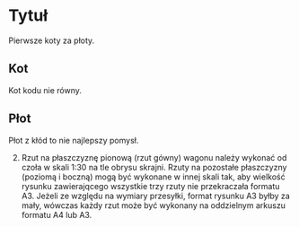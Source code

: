 # Tytuł

Pierwsze koty za płoty.

## Kot

Kot kodu nie równy.

## Płot

Płot z kłód to nie najlepszy pomysł.

2. Rzut na płaszczyznę pionową (rzut gówny) wagonu należy wykonać od czoła w skali 1:30 na tle obrysu skrajni. Rzuty na pozostałe płaszczyzny (poziomą i boczną) mogą być wykonane w innej skali tak, aby wielkość rysunku zawierajqcego wszystkie trzy rzuty nie przekraczała formatu A3.
   Jeżeli ze względu na wymiary przesyłki, format rysunku A3 byłby za mały, wówczas każdy rzut może być wykonany na oddzielnym arkuszu formatu A4 lub A3.
